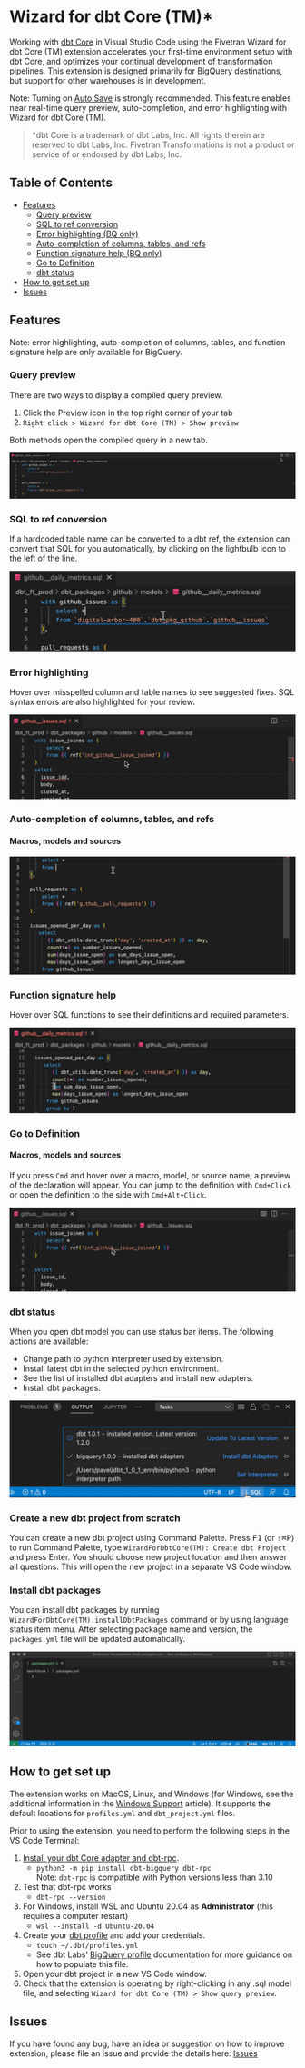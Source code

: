 # Wizard for dbt Core (TM)\*

Working with [dbt Core](https://www.getdbt.com/) in Visual Studio Code using the Fivetran Wizard for dbt Core (TM) extension accelerates your first-time environment setup with dbt Core, and optimizes your continual development of transformation pipelines. This extension is designed primarily for BigQuery destinations, but support for other warehouses is in development.

Note: Turning on [Auto Save](https://code.visualstudio.com/docs/editor/codebasics#_save-auto-save) is strongly recommended. This feature enables near real-time query preview, auto-completion, and error highlighting with Wizard for dbt Core (TM).

> \*dbt Core is a trademark of dbt Labs, Inc. All rights therein are reserved to dbt Labs, Inc. Fivetran Transformations is not a product or service of or endorsed by dbt Labs, Inc.

## Table of Contents

- [Features](#features)
  - [Query preview](#query-preview)
  - [SQL to ref conversion](#sql-to-ref-conversion)
  - [Error highlighting (BQ only)](#error-highlighting)
  - [Auto-completion of columns, tables, and refs](#auto-completion-of-columns-tables-and-refs)
  - [Function signature help (BQ only)](#function-signature-help)
  - [Go to Definition](#go-to-definition)
  - [dbt status](#dbt-status)
- [How to get set up](#how-to-get-set-up)
- [Issues](#issues)

## Features

Note: error highlighting, auto-completion of columns, tables, and function signature help are only available for BigQuery.

### Query preview

There are two ways to display a compiled query preview.

1. Click the Preview icon in the top right corner of your tab
1. `Right click > Wizard for dbt Core (TM) > Show preview`

Both methods open the compiled query in a new tab.

![Query preview](images/query-preview.gif)

### SQL to ref conversion

If a hardcoded table name can be converted to a dbt ref, the extension can convert that SQL for you automatically, by clicking on the lightbulb icon to the left of the line.

![SQL to ref conversion](images/sql-to-ref-conversion.gif)

### Error highlighting

Hover over misspelled column and table names to see suggested fixes. SQL syntax errors are also highlighted for your review.

![Error highlighting](images/error-highlighting.gif)

### Auto-completion of columns, tables, and refs

#### Macros, models and sources

![Auto-completion of columns, tables, and refs](images/ref-auto-completion.gif)

### Function signature help

Hover over SQL functions to see their definitions and required parameters.

![Function signature help](images/function-signature-help.gif)

### Go to Definition

#### Macros, models and sources

If you press `Cmd` and hover over a macro, model, or source name, a preview of the declaration will appear.
You can jump to the definition with `Cmd+Click` or open the definition to the side with `Cmd+Alt+Click`.

![Function signature help](images/go-to-definition.gif)

### dbt status

When you open dbt model you can use status bar items. The following actions are available:

- Change path to python interpreter used by extension.
- Install latest dbt in the selected python environment.
- See the list of installed dbt adapters and install new adapters.
- Install dbt packages.

![dbt status](images/status-items.gif)

### Create a new dbt project from scratch

You can create a new dbt project using Command Palette. Press <kbd>F1</kbd> (or <kbd>⇧</kbd><kbd>⌘</kbd><kbd>P</kbd>) to run Command Palette, type `WizardForDbtCore(TM): Create dbt Project` and press Enter. You should choose new project location and then answer all questions. This will open the new project in a separate VS Code window.

### Install dbt packages

You can install dbt packages by running `WizardForDbtCore(TM).installDbtPackages` command or by using language status item menu. After selecting package name and version, the `packages.yml` file will be updated automatically.

![install dbt packages](images/install-dbt-packages.gif)

## How to get set up

The extension works on MacOS, Linux, and Windows (for Windows, see the additional information in the [Windows Support](docs/WindowsSupport.md) article). It supports the default locations for `profiles.yml` and `dbt_project.yml` files.

Prior to using the extension, you need to perform the following steps in the VS Code Terminal:

1. [Install your dbt Core adapter and dbt-rpc](https://docs.getdbt.com/dbt-cli/install/overview).
   - `python3 -m pip install dbt-bigquery dbt-rpc`  
     Note: `dbt-rpc` is compatible with Python versions less than 3.10
1. Test that dbt-rpc works
   - `dbt-rpc --version`
1. For Windows, install WSL and Ubuntu 20.04 as **Administrator** (this requires a computer restart)
   - `wsl --install -d Ubuntu-20.04`
1. Create your [dbt profile](https://docs.getdbt.com/dbt-cli/configure-your-profile) and add your credentials.
   - `touch ~/.dbt/profiles.yml`
   - See dbt Labs’ [BigQuery profile](https://docs.getdbt.com/reference/warehouse-profiles/bigquery-profile) documentation for more guidance on how to populate this file.
1. Open your dbt project in a new VS Code window.
1. Check that the extension is operating by right-clicking in any .sql model file, and selecting `Wizard for dbt Core (TM) > Show query preview`.

## Issues

If you have found any bug, have an idea or suggestion on how to improve extension, please file an issue and provide the details here: [Issues](https://github.com/fivetran/dbt-language-server/issues)
